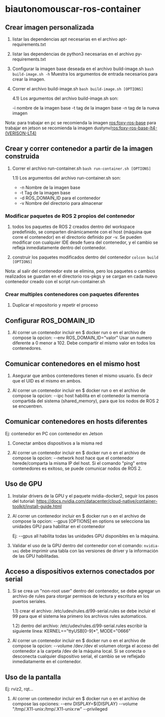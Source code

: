 # biautonomouscar-ros-container

## Crear imagen personalizada

1) listar las dependencias apt necesarias en el archivo apt-requirements.txt

2) listar las dependencias de python3 necesarias en el archivo py-requirements.txt

3) Configurar la imagen base deseada en el archivo build-image.sh
    `bash build-image.sh -h`
    Muestra los argumentos de entrada necesarios para crear la imagen.

4) Correr el archivo build-image.sh
    `bash build-image.sh [OPTIONS]`

    4.1) Los argumentos del archivo build-image.sh son:
   
    -i nombre de la imagen base
    -t tag de la imagen base
    -n tag de la nueva imagen

Nota: para trabajar en pc se recomienda la imagen [ros:foxy-ros-base](https://hub.docker.com/_/ros/tags?page=1&name=foxy)
      para trabajar en jetson se recomienda la imagen dustynv/[ros:foxy-ros-base-lt4-(VERISON-LT4)](https://hub.docker.com/r/dustynv/ros/tags?page=1&name=foxy)

## Crear y correr contenedor a partir de la imagen construida

1) Correr el archivo run-container.sh
    `bash run-container.sh [OPTIONS]`

    1.1) Los argumentos del archivo run-container.sh son:
    * -n Nombre de la imagen base
    * -t Tag de la imagen base
    * -d ROS_DOMAIN_ID para el contenedor
    * -v Nombre del directorio para almacenar 

### Modificar paquetes de ROS 2 propios del contenedor

1) todos los paquetes de ROS 2 creados dentro del workspace predefinido, se comparten dinámicamente con el host (máquina que corre el contenedor) en el directorio definido por -v. Se pueden modificar con cualquier IDE desde fuera del contenedor, y el cambio se refleja inmediatamente dentro del contenedor.

2) construir los paquetes modificados dentro del contenedor
    `colcon build [OPTIONS]`

Nota: al salir del contenedor este se elimina, pero los paquetes o cambios realizados se guardan en el directorio ros-pkgs y se cargan en cada nuevo contenedor creado con el script run-container.sh

### Crear multiples contenedores con paquetes diferentes

1) Duplicar el repositorio y repetir el proceso

## Configurar ROS_DOMAIN_ID

1) Al correr un contenedor incluir en $ docker run o en el archivo de compose la opcion:
    --env ROS_DOMAIN_ID="valor"
    Usar un numero diferente a 0 menor a 102. Debe compartir el mismo valor en todos los contenedores.

## Comunicar contenedores en el mismo host

1) Asegurar que ambos contenedores tienen el mismo usuario. Es decir que el UID es el mismo en ambos.

2) Al correr un contenedor incluir en $ docker run o en el archivo de compose la opcion:
    --ipc host
    habilita en el contenedor la memoria compartida del sistema (shared_memory), para que los nodos de ROS 2 se encuentren.

## Comunicar contenedores en hosts diferentes
Ej: contenedor en PC con contenedor en Jetson

1) Conectar ambos dispositivos a la misma red

2) Al correr un contenedor incluir en $ docker run o en el archivo de compose la opcion:
    --network host
    hace que el contenedor herede/comparta la misma IP del host. Si el comando "ping" entre contenedores es exitoso, se puede comunicar nodos de ROS 2.

## Uso de GPU

1) Instalar drivers de la GPU y el paquete nvidia-docker2, seguir los pasos del tutorial:
https://docs.nvidia.com/datacenter/cloud-native/container-toolkit/install-guide.html

2) Al correr un contenedor incluir en $ docker run o en el archivo de compose la opcion:
    --gpus [OPTIONS]
    en options se selecciona las unidades GPU para habilitar en el contenedor

    Ej: --gpus all
    habilita todas las unidades GPU disponibles en la máquina.

3) Validar el uso de la GPU dentro del contenedor con el comando:
    `nvidia-smi`
    debe imprimir una tabla con las versiones de driver y la información de las GPU habilitadas.

## Acceso a dispositivos externos conectados por serial

1) Si se crea un "non-root user" dentro del contenedor, se debe agregar un archivo de rules para otorgar permisos de lectura y escritura en los puertos seriales.

    1.1) crear el archivo: /etc/udev/rules.d/99-serial.rules
        se debe incluir el 99 para que el sistema lea primero los archivos rules automaticos.

    1.2) dentro del archivo: /etc/udev/rules.d/99-serial.rules escribir la siguiente línea:
        KERNEL=="ttyUSB[0-9]*", MODE="0666"

2) Al correr un contenedor incluir en $ docker run o en el archivo de compose la opcion:
    --volume /dev:/dev
    el volumen otorga el acceso del contenedor a la carpeta /dev de la máquina local. Si se conecta o desconecta cualquier dispositivo serial, el cambio se ve reflejado inmediatamente en el contenedor.

## Uso de la pantalla
Ej: rviz2, rqt...

1) Al correr un contenedor incluir en $ docker run o en el archivo de compose las opciones:
    --env DISPLAY=${DISPLAY}
    --volume "/tmp/.X11-unix:/tmp/.X11-unix:rw"
    --privileged
